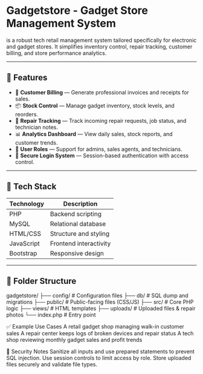 # Gadgetstore - Gadget Store Management System

is a robust tech retail management system tailored specifically for electronic and gadget stores. It simplifies inventory control, repair tracking, customer billing, and store performance analytics.

---

## 🚀 Features

- 🧾 **Customer Billing** — Generate professional invoices and receipts for sales.
- 📦 **Stock Control** — Manage gadget inventory, stock levels, and reorders.
- 🔧 **Repair Tracking** — Track incoming repair requests, job status, and technician notes.
- 📊 **Analytics Dashboard** — View daily sales, stock reports, and customer trends.
- 👥 **User Roles** — Support for admins, sales agents, and technicians.
- 🔐 **Secure Login System** — Session-based authentication with access control.

---

## 🧰 Tech Stack

| Technology | Description             |
|------------|-------------------------|
| PHP        | Backend scripting       |
| MySQL      | Relational database     |
| HTML/CSS   | Structure and styling   |
| JavaScript | Frontend interactivity  |
| Bootstrap  | Responsive design       |

---

## 📂 Folder Structure
gadgetstore/
├── config/ # Configuration files
├── db/ # SQL dump and migrations
├── public/ # Public-facing files (CSS/JS)
├── src/ # Core PHP logic
├── views/ # HTML templates
├── uploads/ # Uploaded files & repair photos
└── index.php # Entry point

✅ Example Use Cases
A retail gadget shop managing walk-in customer sales
A repair center keeps logs of broken devices and repair status
A tech shop reviewing monthly gadget sales and profit trends

🔐 Security Notes
Sanitize all inputs and use prepared statements to prevent SQL injection.
Use session controls to limit access by role.
Store uploaded files securely and validate file types.
